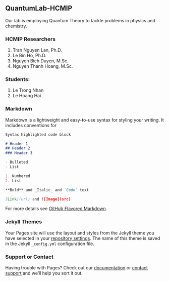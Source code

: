 ## QuantumLab-HCMIP

Our lab is employing Quantum Theory to tackle problems in physics and chemistry. 


### HCMIP Researchers
1. Tran Nguyen Lan, Ph.D.
2. Le Bin Ho, Ph.D.
3. Nguyen Bich Duyen, M.Sc.
4. Nguyen Thanh Hoang, M.Sc.

### Students:
1. Le Trong Nhan
2. Le Hoang Hai

### Markdown

Markdown is a lightweight and easy-to-use syntax for styling your writing. It includes conventions for

```markdown
Syntax highlighted code block

# Header 1
## Header 2
### Header 3

- Bulleted
- List

1. Numbered
2. List

**Bold** and _Italic_ and `Code` text

[Link](url) and ![Image](src)
```

For more details see [GitHub Flavored Markdown](https://guides.github.com/features/mastering-markdown/).

### Jekyll Themes

Your Pages site will use the layout and styles from the Jekyll theme you have selected in your [repository settings](https://github.com/lantrann/homepage/settings/pages). The name of this theme is saved in the Jekyll `_config.yml` configuration file.

### Support or Contact

Having trouble with Pages? Check out our [documentation](https://docs.github.com/categories/github-pages-basics/) or [contact support](https://support.github.com/contact) and we’ll help you sort it out.
